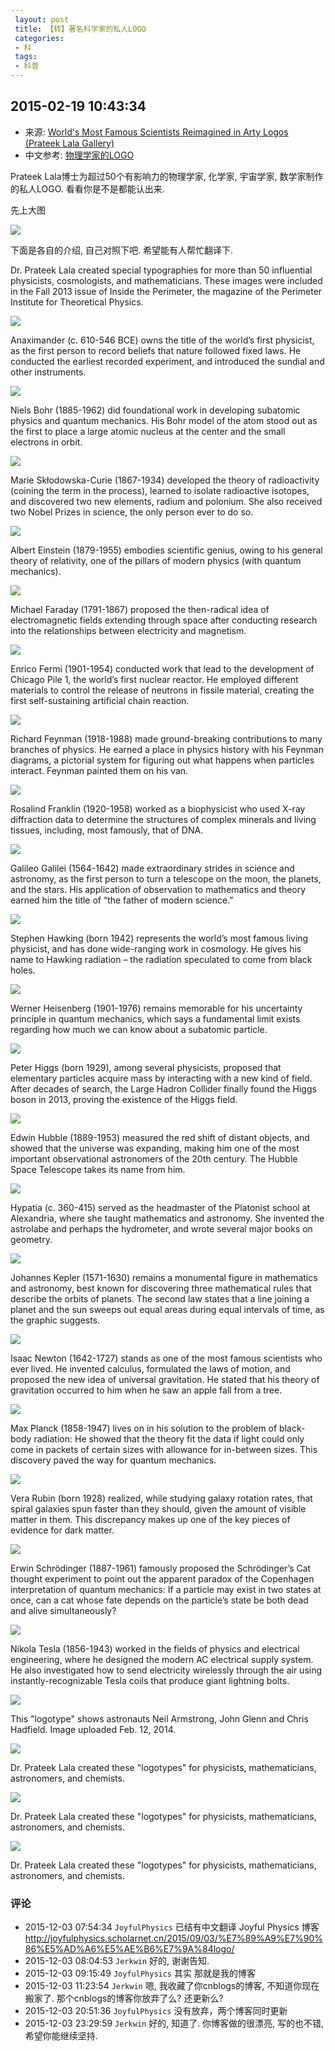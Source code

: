 ```yaml
---
 layout: post
 title: 【转】著名科学家的私人LOGO
 categories:
 - 科
 tags:
 - 科普
---
```


## 2015-02-19 10:43:34

- 来源: [World's Most Famous Scientists Reimagined in Arty Logos (Prateek Lala Gallery)](http://www.space.com/24646-famous-scientists-logos-prateek-lala-gallery.html)
- 中文参考: [物理学家的LOGO](http://www.cnblogs.com/joyfulphysics/p/4779943.html#opennewwindow)

Prateek Lala博士为超过50个有影响力的物理学家, 化学家, 宇宙学家, 数学家制作的私人LOGO. 看看你是不是都能认出来.

先上大图

![](https://jerkwin.github.io/pic/prateek-lala-scientist-typography.jpg)

下面是各自的介绍, 自己对照下吧. 希望能有人帮忙翻译下.

Dr. Prateek Lala created special typographies for more than 50 influential physicists, cosmologists, and mathematicians. These images were included in the Fall 2013 issue of Inside the Perimeter, the magazine of the Perimeter Institute for Theoretical Physics.

![](https://jerkwin.github.io/pic/prateek-lala-scientist-typography-anaximander.jpg)

Anaximander (c. 610-546 BCE) owns the title of the world’s first physicist, as the first person to record beliefs that nature followed fixed laws. He conducted the earliest recorded experiment, and introduced the sundial and other instruments.

![](https://jerkwin.github.io/pic/prateek-lala-scientist-typography-bohr.jpg)

Niels Bohr (1885-1962) did foundational work in developing subatomic physics and quantum mechanics. His Bohr model of the atom stood out as the first to place a large atomic nucleus at the center and the small electrons in orbit.

![](https://jerkwin.github.io/pic/prateek-lala-scientist-typography-curie.jpg)

Marie Skłodowska-Curie (1867-1934) developed the theory of radioactivity (coining the term in the process), learned to isolate radioactive isotopes, and discovered two new elements, radium and polonium. She also received two Nobel Prizes in science, the only person ever to do so.

![](https://jerkwin.github.io/pic/prateek-lala-scientist-typography-einstein.jpg)

Albert Einstein (1879-1955) embodies scientific genius, owing to his general theory of relativity, one of the pillars of modern physics (with quantum mechanics).

![](https://jerkwin.github.io/pic/prateek-lala-scientist-typography-faraday.jpg)

Michael Faraday (1791-1867) proposed the then-radical idea of electromagnetic fields extending through space after conducting research into the relationships between electricity and magnetism.

![](https://jerkwin.github.io/pic/prateek-lala-scientist-typography-fermi.jpg)

Enrico Fermi (1901-1954) conducted work that lead to the development of Chicago Pile 1, the world’s first nuclear reactor. He employed different materials to control the release of neutrons in fissile material, creating the first self-sustaining artificial chain reaction.

![](https://jerkwin.github.io/pic/prateek-lala-scientist-typography-feynman.jpg)

Richard Feynman (1918-1988) made ground-breaking contributions to many branches of physics. He earned a place in physics history with his Feynman diagrams, a pictorial system for figuring out what happens when particles interact. Feynman painted them on his van.

![](https://jerkwin.github.io/pic/prateek-lala-scientist-typography-franklin.jpg)

Rosalind Franklin (1920-1958) worked as a biophysicist who used X-ray diffraction data to determine the structures of complex minerals and living tissues, including, most famously, that of DNA.

![](https://jerkwin.github.io/pic/prateek-lala-scientist-typography-galileo.jpg)

Galileo Galilei (1564-1642) made extraordinary strides in science and astronomy, as the first person to turn a telescope on the moon, the planets, and the stars. His application of observation to mathematics and theory earned him the title of “the father of modern science.”

![](https://jerkwin.github.io/pic/prateek-lala-scientist-typography-hawking.jpg)

Stephen Hawking (born 1942) represents the world’s most famous living physicist, and has done wide-ranging work in cosmology. He gives his name to Hawking radiation – the radiation speculated to come from black holes.

![](https://jerkwin.github.io/pic/prateek-lala-scientist-typography-heisenberg.jpg)

Werner Heisenberg (1901-1976) remains memorable for his uncertainty principle in quantum mechanics, which says a fundamental limit exists regarding how much we can know about a subatomic particle.

![](https://jerkwin.github.io/pic/prateek-lala-scientist-typography-higgs.jpg)

Peter Higgs (born 1929), among several physicists, proposed that elementary particles acquire mass by interacting with a new kind of field. After decades of search, the Large Hadron Collider finally found the Higgs boson in 2013, proving the existence of the Higgs field.

![](https://jerkwin.github.io/pic/prateek-lala-scientist-typography-hubble.jpg)

Edwin Hubble (1889-1953) measured the red shift of distant objects, and showed that the universe was expanding, making him one of the most important observational astronomers of the 20th century. The Hubble Space Telescope takes its name from him.

![](https://jerkwin.github.io/pic/prateek-lala-scientist-typography-hypatia.jpg)

Hypatia (c. 360-415) served as the headmaster of the Platonist school at Alexandria, where she taught mathematics and astronomy. She invented the astrolabe and perhaps the hydrometer, and wrote several major books on geometry.

![](https://jerkwin.github.io/pic/prateek-lala-scientist-typography-kepler.jpg)

Johannes Kepler (1571-1630) remains a monumental figure in mathematics and astronomy, best known for discovering three mathematical rules that describe the orbits of planets. The second law states that a line joining a planet and the sun sweeps out equal areas during equal intervals of time, as the graphic suggests.

![](https://jerkwin.github.io/pic/prateek-lala-scientist-typography-newton.jpg)

Isaac Newton (1642-1727) stands as one of the most famous scientists who ever lived. He invented calculus, formulated the laws of motion, and proposed the new idea of universal gravitation. He stated that his theory of gravitation occurred to him when he saw an apple fall from a tree.

![](https://jerkwin.github.io/pic/prateek-lala-scientist-typography-planck.jpg)

Max Planck (1858-1947) lives on in his solution to the problem of black-body radiation: He showed that the theory fit the data if light could only come in packets of certain sizes with allowance for in-between sizes. This discovery paved the way for quantum mechanics.

![](https://jerkwin.github.io/pic/prateek-lala-scientist-typography-rubin.jpg)

Vera Rubin (born 1928) realized, while studying galaxy rotation rates, that spiral galaxies spun faster than they should, given the amount of visible matter in them. This discrepancy makes up one of the key pieces of evidence for dark matter.

![](https://jerkwin.github.io/pic/prateek-lala-scientist-typography-schrodinger.jpg)

Erwin Schrödinger (1887-1961) famously proposed the Schrödinger’s Cat thought experiment to point out the apparent paradox of the Copenhagen interpretation of quantum mechanics: If a particle may exist in two states at once, can a cat whose fate depends on the particle’s state be both dead and alive simultaneously?

![](https://jerkwin.github.io/pic/prateek-lala-scientist-typography-tesla.jpg)

Nikola Tesla (1856-1943) worked in the fields of physics and electrical engineering, where he designed the modern AC electrical supply system. He also investigated how to send electricity wirelessly through the air using instantly-recognizable Tesla coils that produce giant lightning bolts.

![](https://jerkwin.github.io/pic/prateek-logotypes-astronauts.jpg)

This "logotype" shows astronauts Neil Armstrong, John Glenn and Chris Hadfield. Image uploaded Feb. 12, 2014.

![](https://jerkwin.github.io/pic/prateek-physicists-logotypes-1.jpg)

Dr. Prateek Lala created these "logotypes" for physicists, mathematicians, astronomers, and chemists.

![](https://jerkwin.github.io/pic/prateek-physicists-logotypes-2.jpg)

Dr. Prateek Lala created these "logotypes" for physicists, mathematicians, astronomers, and chemists.

![](https://jerkwin.github.io/pic/prateek-physicists-logotypes-3.jpg)

Dr. Prateek Lala created these "logotypes" for physicists, mathematicians, astronomers, and chemists.

### 评论

- 2015-12-03 07:54:34 `JoyfulPhysics` 已结有中文翻译 Joyful Physics 博客 http://joyfulphysics.scholarnet.cn/2015/09/03/%E7%89%A9%E7%90%86%E5%AD%A6%E5%AE%B6%E7%9A%84logo/
- 2015-12-03 08:04:53 `Jerkwin` 好的, 谢谢告知.
- 2015-12-03 09:15:49 `JoyfulPhysics` 其实 那就是我的博客
- 2015-12-03 11:23:54 `Jerkwin` 嗯, 我收藏了你cnblogs的博客, 不知道你现在搬家了. 那个cnblogs的博客你放弃了么? 还更新么?
- 2015-12-03 20:51:36 `JoyfulPhysics` 没有放弃，两个博客同时更新
- 2015-12-03 23:29:59 `Jerkwin` 好的, 知道了. 你博客做的很漂亮, 写的也不错, 希望你能继续坚持.
